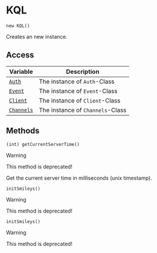 # KQL
`new KQL()`

Creates an new instance.

## Access

| Variable  | Description  |
|---|---|
| [`Auth`](Auth.md) |  The instance of `Auth`-Class |
| [`Event`](Event.md) | The instance of `Event`-Class  |
| [`Client`](Client.md) |  The instance of `Client`-Class |
| [`Channels`](Channels.md) | The instance of `Channels`-Class  |

## Methods
`(int) getCurrentServerTime()`

> [!WARNING]
> This method is deprecated!

Get the current server time in milliseconds (unix timestamp).

`initSmileys()`

> [!WARNING]
> This method is deprecated!


`initSmileys()`

> [!WARNING]
> This method is deprecated!